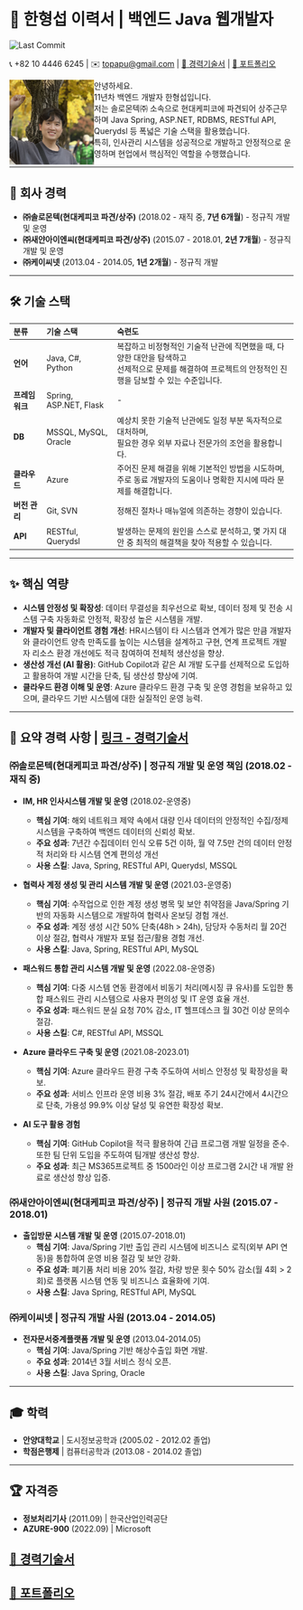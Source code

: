 # 💫 한형섭 이력서 | 백엔드 Java 웹개발자

![Last Commit](https://img.shields.io/github/last-commit/jakaruru/hyungsup?style=flat-square&label=Last%20Update)

📞 +82 10 4446 6245 | ✉️ topapu@gmail.com | [📜 경력기술서](DOC/career_description.md "경력기술서") | [🚀 포트폴리오](DOC/portfolio.md "포트폴리오") 


<img src = 'img/myPhoto.jpg' width="150" height="150" alt="누르지 마세요~" align="left"> 
 
 안녕하세요. <br />
11년차 백엔드 개발자 한형섭입니다. <br />
저는 솔로몬텍㈜ 소속으로 현대케피코에 파견되어 상주근무하며 Java Spring, ASP.NET, RDBMS, RESTful API, Querydsl 등 폭넓은 기술 스택을 활용했습니다. <br />
특히, 인사관리 시스템을 성공적으로 개발하고 안정적으로 운영하며 현업에서 핵심적인 역할을 수행했습니다. <br />
 
 
---

## 🏢 회사 경력

* **㈜솔로몬텍(현대케피코 파견/상주)** (2018.02 - 재직 중, **7년 6개월**) - 정규직 개발 및 운영
* **㈜새얀아이엔씨(현대케피코 파견/상주)** (2015.07 - 2018.01, **2년 7개월**) - 정규직 개발 및 운영
* **㈜케이씨넷** (2013.04 - 2014.05, **1년 2개월**) - 정규직 개발

---

## 🛠️ 기술 스택

| 분류         | 기술 스택                                     | 숙련도                                     |
| :----------- | :-------------------------------------------- | :-------------------------------------------- |
| **언어** | Java, C#, Python                  | 복잡하고 비정형적인 기술적 난관에 직면했을 때, 다양한 대안을 탐색하고<br/> 선제적으로 문제를 해결하여 프로젝트의 안정적인 진행을 담보할 수 있는 수준입니다.|
| **프레임워크** | Spring, ASP.NET, Flask       |  - |
| **DB** | MSSQL, MySQL, Oracle                    | 예상치 못한 기술적 난관에도 일정 부분 독자적으로 대처하며,<br/>필요한 경우 외부 자료나 전문가의 조언을 활용합니다.|
| **클라우드** | Azure                                         | 주어진 문제 해결을 위해 기본적인 방법을 시도하며,<br/>주로 동료 개발자의 도움이나 명확한 지시에 따라 문제를 해결합니다. |
| **버전 관리** | Git, SVN                                   |  정해진 절차나 매뉴얼에 의존하는 경향이 있습니다.                 |
| **API** | RESTful, Querydsl                   | 발생하는 문제의 원인을 스스로 분석하고, 몇 가지 대안 중 최적의 해결책을 찾아 적용할 수 있습니다. |

---

## ✨ 핵심 역량

* **시스템 안정성 및 확장성**: 데이터 무결성을 최우선으로 확보, 데이터 정제 및 전송 시스템 구축 자동화로 안정적, 확장성 높은 시스템을 개발.
* **개발자 및 클라이언트 경험 개선**: HR시스템이 타 시스템과 연계가 많은 만큼 개발자와 클라이언트 양측 만족도를 높이는 시스템을 설계하고 구현, 연계 프로젝트 개발자 리소스 환경 개선에도 적극 참여하여 전체적 생산성을 향상.
* **생산성 개선 (AI 활용)**: GitHub Copilot과 같은 AI 개발 도구를 선제적으로 도입하고 활용하여 개발 시간을 단축, 팀 생산성 향상에 기여.
* **클라우드 환경 이해 및 운영**: Azure 클라우드 환경 구축 및 운영 경험을 보유하고 있으며, 클라우드 기반 시스템에 대한 실질적인 운영 능력.


---

## 📜 요약 경력 사항 | [링크 - 경력기술서](career_description.md "경력기술서")

### ㈜솔로몬텍(현대케피코 파견/상주) | 정규직 개발 및 운영 책임 (2018.02 - 재직 중)

* **IM, HR 인사시스템 개발 및 운영** (2018.02-운영중)
    * **핵심 기여**: 해외 네트워크 제약 속에서 대량 인사 데이터의 안정적인 수집/정제 시스템을 구축하여 백엔드 데이터의 신뢰성 확보.
    * **주요 성과**: 7년간 수집데이터 인식 오류 5건 이하, 월 약 7.5만 건의 데이터 안정적 처리와 타 시스템 연계 편의성 개선
    * **사용 스킬**: Java, Spring, RESTful API, Querydsl, MSSQL

* **협력사 계정 생성 및 관리 시스템 개발 및 운영** (2021.03-운영중)
    * **핵심 기여**: 수작업으로 인한 계정 생성 병목 및 보안 취약점을 Java/Spring 기반의 자동화 시스템으로 개발하여 협력사 온보딩 경험 개선.
    * **주요 성과**: 계정 생성 시간 50% 단축(48h > 24h), 담당자 수동처리 월 20건 이상 절감, 협력사 개발자 포털 접근/활용 경험 개선.
    * **사용 스킬**: Java, Spring, RESTful API, MySQL

* **패스워드 통합 관리 시스템 개발 및 운영** (2022.08-운영중)
    * **핵심 기여**: 다중 시스템 연동 환경에서 비동기 처리(메시징 큐 유사)를 도입한 통합 패스워드 관리 시스템으로 사용자 편의성 및 IT 운영 효율 개선.
    * **주요 성과**: 패스워드 분실 요청 70% 감소, IT 헬프데스크 월 30건 이상 문의수 절감.
    * **사용 스킬**: C#, RESTful API, MSSQL

* **Azure 클라우드 구축 및 운영** (2021.08-2023.01)
    * **핵심 기여**: Azure 클라우드 환경 구축 주도하여 서비스 안정성 및 확장성을 확보.
    * **주요 성과**: 서비스 인프라 운영 비용 3% 절감, 배포 주기 24시간에서 4시간으로 단축, 가용성 99.9% 이상 달성 및 유연한 확장성 확보.

* **AI 도구 활용 경험** 
    * **핵심 기여**: GitHub Copilot을 적극 활용하여 긴급 프로그램 개발 일정을 준수. 또한 팀 단위 도입을 주도하여 팀개발 생산성 향상.
    * **주요 성과**: 최근 MS365프로젝트 중 1500라인 이상 프로그램 2시간 내 개발 완료로 생산성 향상 입증.

### ㈜새얀아이엔씨(현대케피코 파견/상주) | 정규직 개발 사원 (2015.07 - 2018.01)

* **출입방문 시스템 개발 및 운영** (2015.07-2018.01)
    * **핵심 기여**:  Java/Spring 기반 출입 관리 시스템에 비즈니스 로직(외부 API 연동)을 통합하여 운영 비용 절감 및 보안 강화.
    * **주요 성과**:  폐기품 처리 비용 20% 절감, 차량 방문 횟수 50% 감소(월 4회 > 2회)로 플랫폼 시스템 연동 및 비즈니스 효율화에 기여.
    * **사용 스킬**: Java Spring, RESTful API, MySQL

### ㈜케이씨넷 | 정규직 개발 사원 (2013.04 - 2014.05)

* **전자문서중계플랫폼 개발 및 운영** (2013.04-2014.05)
    * **핵심 기여**: Java/Spring 기반 해상수출입 화면 개발.
    * **주요 성과**: 2014년 3월 서비스 정식 오픈.
    * **사용 스킬**: Java Spring, Oracle

---

## 🎓 학력

* **안양대학교** | 도시정보공학과 (2005.02 - 2012.02 졸업)
* **학점은행제** | 컴퓨터공학과 (2013.08 - 2014.02 졸업)

---

## 🏆 자격증

* **정보처리기사** (2011.09) | 한국산업인력공단
* **AZURE-900** (2022.09) | Microsoft

## [📜 경력기술서](DOC/career_description.md "경력기술서")

## [🚀 포트폴리오](DOC/portfolio.md "포트폴리오")


